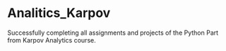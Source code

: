 # Analitics_Karpov
Successfully completing all assignments and projects of the Python Part from Karpov Analytics course.

